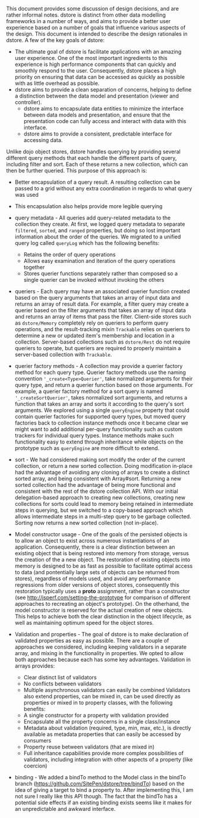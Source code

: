This document provides some discussion of design decisions, and are rather informal notes.
dstore is distinct from other data modelling frameworks in a number of ways, and aims to provide a better user experience based on a number of goals that influence various aspects of the design. This document is intended to describe the design rationales in dstore. A few of the key goals of dstore:

* The ultimate goal of dstore is facilitate applications with an amazing user experience. One of the most important ingredients to this experience is high performance components that can quickly and smoothly respond to the user. Consequently, dstore places a high priority on ensuring that data can be accessed as quickly as possible with as little overhead as possible.
* dstore aims to provide a clean separation of concerns, helping to define a distinction between the data model and presentation (viewer and controller).
  * dstore aims to encapsulate data entities to minimize the interface between data models and presentation, and ensure that the presentation code can fully access and interact with data with this interface.
  * dstore aims to provide a consistent, predictable interface for accessing data.

Unlike dojo object stores, dstore handles querying by providing several different query methods that each handle the different parts of query, including filter and sort. Each of these returns a new collection, which can then be further queried. This purpose of this approach is:
* Better encapsulation of a query result. A resulting collection can be passed to a grid without any extra coordination in regards to what query was used
* This encapsulation also helps provide more legible querying

* query metadata - All queries add query-related metadata to the collection they create. At first, we logged query metadata to separate `filtered`, `sorted`, and `ranged` properties, but doing so lost important information about the order of the queries. We migrated to a unified query log called `queryLog` which has the following benefits:
  * Retains the order of query operations
  * Allows easy examination and iteration of the query operations together
  * Stores querier functions separately rather than composed so a single querier can be invoked without invoking the others

* queriers - Each query may have an associated querier function created based on the query arguments that takes an array of input data and returns an array of result data. For example, a filter query may create a querier based on the filter arguments that takes an array of input data and returns an array of items that pass the filter. Client-side stores such as `dstore/Memory` completely rely on queriers to perform query operations, and the result-tracking mixin `Trackable` relies on queriers to determine a new or updated item's membership and location in a collection. Server-based collections such as `dstore/Rest` do not require queriers to operate, but queriers are required to properly maintain a server-based collection with `Trackable`.

* querier factory methods - A collection may provide a querier factory method for each query type. Querier factory methods use the naming convention `'_create<Type>Querier'`, take normalized arguments for their query type, and return a querier function based on those arguments. For example, a querier factory method for a sort query is named `'_createSortQuerier'`, takes normalized sort arguments, and returns a function that takes an array and sorts it according to the query's sort arguments. We explored using a single `queryEngine` property that could contain querier factories for supported query types, but moved query factories back to collection instance methods once it became clear we might want to add additional per-query functionality such as custom trackers for individual query types. Instance methods make such functionality easy to extend through inheritance while objects on the prototype such as `queryEngine` are more difficult to extend.

* sort - We had considered making sort modify the order of the current collection, or return a new sorted collection. Doing modification in-place had the advantage of avoiding any cloning of arrays to create a distinct sorted array, and being consistent with Array#sort. Returning a new sorted collection had the advantage of being more functional and consistent with the rest of the dstore collection API. With our initial delegation-based approach to creating new collections, creating new collections for sorts could lead to memory being retained in intermediate steps in querying, but we switched to a copy-based approach which allows intermediate steps in a multi-step query to be garbage collected. Sorting now returns a new sorted collection (not in-place).

* Model constructor usage - One of the goals of the persisted objects is to allow an object to exist across numerous instantiations of an application. Consequently, there is a clear distinction between an existing object that is being restored into memory from storage, versus the creation of the a new object. The restoration of existing objects into memory is designed to be as fast as possible to facilitate optimal access to data (and pontentially large sets of objects can be returned from stores), regardless of models used, and avoid any performance regressions from older versions of object stores, consequently this restoration typically uses a __proto__ assignment, rather than a constructor (see http://jsperf.com/setting-the-prototype for comparison of different approaches to recreating an object's prototype). On the otherhand, the model constructor is reserved for the actual creation of new objects. This helps to achieve both the clear distinction in the object lifecycle, as well as maintaining optimum speed for the object stores.

* Validation and properties - The goal of dstore is to make declaration of validated properties as easy as possible. There are a couple of approaches we considered, including keeping validators in a separate array, and mixing in the functionality in properties. We opted to allow both approaches because each has some key advantages. Validation in arrays provides:
  * Clear distinct list of validators
  * No conflicts between validators
  * Multiple asynchronous validators can easily be combined
Validators also extend properties, can be mixed in, can be used directly as properties or mixed in to property classes, with the following benefits:
  * A single constructor for a property with validation provided
  * Encapsulate all the property concerns in a single class/instance
  * Metadata about validation (required, type, min, max, etc.), is directly available as metadata properties that can easily be accessed by consumers
  * Property reuse between validators (that are mixed in)
  * Full inheritance capabilities provide more complex possibilities of validators, including integration with other aspects of a property (like coercion)

* binding - We added a bindTo method to the Model class in the bindTo branch (https://github.com/SitePen/dstore/tree/bindTo) based on the idea of giving a target to bind a property to. After implementing this, I am not sure I really like this API though. The fact that the bindTo has a potential side effects if an existing binding exists seems like it makes for an unpredictable and awkward interface.
